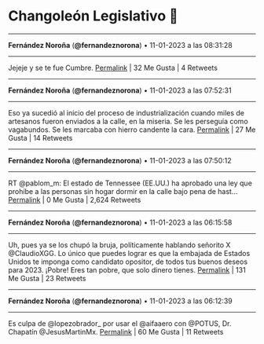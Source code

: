 # Changoleón Legislativo 🙈
*****
**Fernández Noroña** (**@fernandeznorona**) • 11-01-2023 a las 08:31:28
*****
Jejeje y se te fue Cumbre.
[Permalink](https://twitter.com/fernandeznorona/status/1613212003790688262) | 32 Me Gusta | 4 Retweets
*****
**Fernández Noroña** (**@fernandeznorona**) • 11-01-2023 a las 07:52:31
*****
Eso ya sucedió al inicio del proceso de industrialización cuando miles de artesanos fueron enviados a la calle, en la miseria. Se les perseguía como vagabundos. Se les marcaba con hierro candente la cara.
[Permalink](https://twitter.com/fernandeznorona/status/1613202200246816769) | 27 Me Gusta | 14 Retweets
*****
**Fernández Noroña** (**@fernandeznorona**) • 11-01-2023 a las 07:50:12
*****
RT @pablom_m: El estado de Tennessee (EE.UU.) ha aprobado una ley que prohíbe a las personas sin hogar dormir en la calle bajo pena de hast…
[Permalink](https://twitter.com/fernandeznorona/status/1613201620581367809) | 0 Me Gusta | 2,624 Retweets
*****
**Fernández Noroña** (**@fernandeznorona**) • 11-01-2023 a las 06:15:58
*****
Uh, pues ya se los chupó la bruja, políticamente hablando señorito X @ClaudioXGG. Lo único que puedes lograr es que la embajada de Estados Unidos te imponga como candidato opositor, de todos tus buenos deseos para 2023. ¡Pobre! Eres tan pobre, que solo dinero tienes.
[Permalink](https://twitter.com/fernandeznorona/status/1613177903616753664) | 131 Me Gusta | 23 Retweets
*****
**Fernández Noroña** (**@fernandeznorona**) • 11-01-2023 a las 06:12:39
*****
Es culpa de @lopezobrador_ por usar el @aifaaero con @POTUS, Dr. Chapatín @JesusMartinMx.
[Permalink](https://twitter.com/fernandeznorona/status/1613177067985575939) | 60 Me Gusta | 11 Retweets